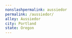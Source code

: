 ```yaml
---
﻿nonslashpermalink: aussiedor
permalink: /aussiedor/
alley: Aussiedor
city: Portland
state: Oregon
---
```

